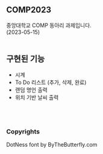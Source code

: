 ## COMP2023
중앙대학교 COMP 동아리 과제입니다.  
(2023-05-15)
<br/>
<br/>

## 구현된 기능
- 시계
- To Do 리스트 (추가, 삭제, 완료)
- 랜덤 명언 출력
- 위치 기반 날씨 출력
<br/>
<br/>

### Copyrights

DotNess font by ByTheButterfly.com
